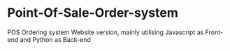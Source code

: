 # Point-Of-Sale-Order-system
POS Ordering system
Website version, mainly utilising Javascript as Front-end and Python as Back-end
